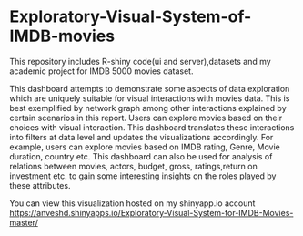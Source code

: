 # Exploratory-Visual-System-of-IMDB-movies
This repository includes R-shiny code(ui and server),datasets and my academic project for IMDB 5000 movies dataset. 

This dashboard attempts to demonstrate some aspects of data exploration which are uniquely suitable for visual interactions with
movies data. This is best exemplified by network graph among other interactions explained by certain scenarios in this report. Users
can explore movies based on their choices with visual interaction. This dashboard translates these interactions into filters at data
level and updates the visualizations accordingly. For example, users can explore movies based on IMDB rating, Genre, Movie
duration, country etc. This dashboard can also be used for analysis of relations between movies, actors, budget, gross, ratings,return
on investment etc. to gain some interesting insights on the roles played by these attributes.

You can view this visualization hosted on my shinyapp.io account   
https://anveshd.shinyapps.io/Exploratory-Visual-System-for-IMDB-Movies-master/
